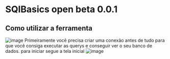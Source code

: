 # SQlBasics open beta 0.0.1
## Como utilizar a ferramenta
![image]()
Primeiramente você precisa criar uma conexão antes de tudo para que você consiga executar as querys e conseguir ver o seu banco de dados.
para iniciar segue a tela inicial
![image](https://github.com/FelipeKatao/SQlBasics_beta/assets/34559081/c545b1f6-597b-453b-a9ac-748fb4307f95)

